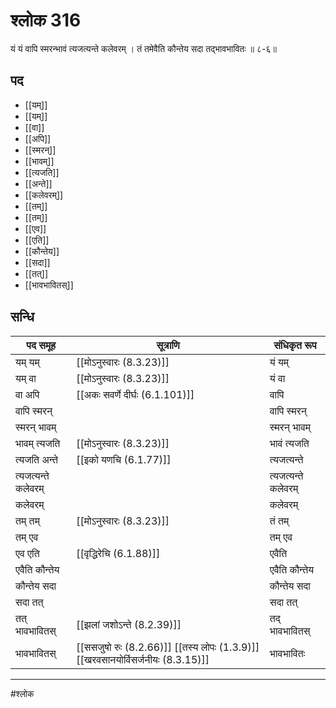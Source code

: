 # श्लोक 316

यं यं वापि स्मरन्भावं त्यजत्यन्ते कलेवरम् ।
तं तमेवैति कौन्तेय सदा तद्भावभावितः ॥ ८-६॥


## पद 

- [[यम्]]
- [[यम्]]
- [[वा]]
- [[अपि]]
- [[स्मरन्]]
- [[भावम्]]
- [[त्यजति]]
- [[अन्ते]]
- [[कलेवरम्]]
- [[तम्]]
- [[तम्]]
- [[एव]]
- [[एति]]
- [[कौन्तेय]]
- [[सदा]]
- [[तत्]]
- [[भावभावितस्]]

## सन्धि

| पद समूह | सूत्राणि | संधिकृत रूप |
| ----- | ----- | ----- |
| यम् यम् |  [[मोऽनुस्वारः (8.3.23)]] | यं यम् |
| यम् वा |  [[मोऽनुस्वारः (8.3.23)]] | यं वा |
| वा अपि |  [[अकः सवर्णे दीर्घः (6.1.101)]] | वापि |
| वापि स्मरन् |  | वापि स्मरन् |
| स्मरन् भावम् |  | स्मरन् भावम् |
| भावम् त्यजति |  [[मोऽनुस्वारः (8.3.23)]] | भावं त्यजति |
| त्यजति अन्ते |  [[इको यणचि (6.1.77)]] | त्यजत्यन्ते |
| त्यजत्यन्ते कलेवरम् |  | त्यजत्यन्ते कलेवरम् |
| कलेवरम् |  | कलेवरम् |
| तम् तम् |  [[मोऽनुस्वारः (8.3.23)]] | तं तम् |
| तम् एव |  | तम् एव |
| एव एति |  [[वृद्धिरेचि (6.1.88)]] | एवैति |
| एवैति कौन्तेय |  | एवैति कौन्तेय |
| कौन्तेय सदा |  | कौन्तेय सदा |
| सदा तत् |  | सदा तत् |
| तत् भावभावितस् |  [[झलां जशोऽन्ते (8.2.39)]] | तद् भावभावितस् |
| भावभावितस् |  [[ससजुषो रुः (8.2.66)]] [[तस्य लोपः (1.3.9)]] [[खरवसानयोर्विसर्जनीयः (8.3.15)]] | भावभावितः |


---

#श्लोक